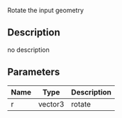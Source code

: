 Rotate the input geometry



## Description
no description
## Parameters

<table>
<thead>
	<tr>
		<th>Name</th>
		<th>Type</th>
		<th>Description</th>
	</tr>
</thead>
<tr>
	<td>r</td>
	<td><div class='bg-blue-800 px-2 py-px text-white rounded-sm'>vector3</div></td>
	<td>rotate</td>
</tr>
</table>
